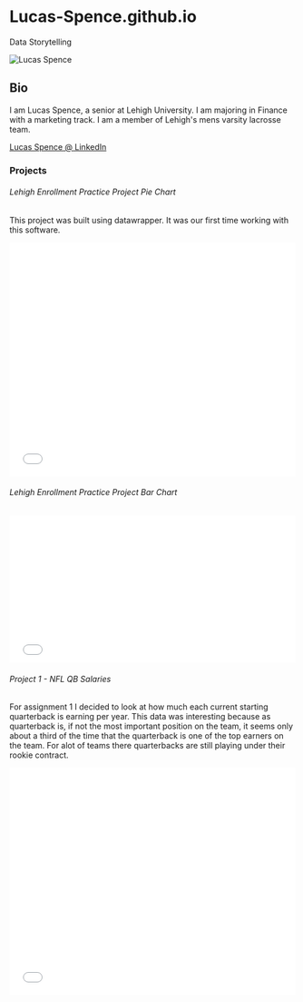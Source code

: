 # Lucas-Spence.github.io
Data Storytelling 

![Lucas Spence](https://lehighsports.com/images/2017/9/5/Lucas_Spence_Night_2_DSC0190.jpg?width=300)

## Bio
I am Lucas Spence, a senior at Lehigh University. I am majoring in Finance with a marketing track. I am a member of Lehigh's mens varsity lacrosse team. 

[Lucas Spence @ LinkedIn](https://www.linkedin.com/in/lucas-spence-39b33912a/)

### Projects
###### Lehigh Enrollment Practice Project Pie Chart
 This project was built using datawrapper. It was our first time working with this software. 

<iframe id="datawrapper-chart-IqpP8" src="//datawrapper.dwcdn.net/IqpP8/1/" scrolling="no" frameborder="0" allowtransparency="true" style="width: 0; min-width: 100% !important;" height="412"></iframe><script type="text/javascript">if("undefined"==typeof window.datawrapper)window.datawrapper={};window.datawrapper["IqpP8"]={},window.datawrapper["IqpP8"].embedDeltas={"100":602,"200":490,"300":429,"400":412,"500":412,"700":412,"800":395,"900":395,"1000":395},window.datawrapper["IqpP8"].iframe=document.getElementById("datawrapper-chart-IqpP8"),window.datawrapper["IqpP8"].iframe.style.height=window.datawrapper["IqpP8"].embedDeltas[Math.min(1e3,Math.max(100*Math.floor(window.datawrapper["IqpP8"].iframe.offsetWidth/100),100))]+"px",window.addEventListener("message",function(a){if("undefined"!=typeof a.data["datawrapper-height"])for(var b in a.data["datawrapper-height"])if("IqpP8"==b)window.datawrapper["IqpP8"].iframe.style.height=a.data["datawrapper-height"][b]+"px"});</script>

###### Lehigh Enrollment Practice Project Bar Chart

<iframe id="datawrapper-chart-0Amug" src="//datawrapper.dwcdn.net/0Amug/1/" scrolling="no" frameborder="0" allowtransparency="true" style="width: 0; min-width: 100% !important;" height="259"></iframe><script type="text/javascript">if("undefined"==typeof window.datawrapper)window.datawrapper={};window.datawrapper["0Amug"]={},window.datawrapper["0Amug"].embedDeltas={"100":364,"200":303,"300":276,"400":259,"500":259,"700":259,"800":259,"900":259,"1000":259},window.datawrapper["0Amug"].iframe=document.getElementById("datawrapper-chart-0Amug"),window.datawrapper["0Amug"].iframe.style.height=window.datawrapper["0Amug"].embedDeltas[Math.min(1e3,Math.max(100*Math.floor(window.datawrapper["0Amug"].iframe.offsetWidth/100),100))]+"px",window.addEventListener("message",function(a){if("undefined"!=typeof a.data["datawrapper-height"])for(var b in a.data["datawrapper-height"])if("0Amug"==b)window.datawrapper["0Amug"].iframe.style.height=a.data["datawrapper-height"][b]+"px"});</script>


###### Project 1 - NFL QB Salaries

For assignment 1 I decided to look at how much each current starting quarterback is earning per year. This data was interesting because as quarterback is, if not the most important position on the team, it seems only about a third of the time that the quarterback is one of the top earners on the team. For alot of teams there quarterbacks are still playing under their rookie contract.

<iframe id="datawrapper-chart-OLTQZ" src="//datawrapper.dwcdn.net/OLTQZ/1/" scrolling="no" frameborder="0" allowtransparency="true" style="width: 0; min-width: 100% !important;" height="400"></iframe><script type="text/javascript">if("undefined"==typeof window.datawrapper)window.datawrapper={};window.datawrapper["OLTQZ"]={},window.datawrapper["OLTQZ"].embedDeltas={"100":583,"200":461,"300":400,"400":400,"500":400,"700":383,"800":383,"900":383,"1000":383},window.datawrapper["OLTQZ"].iframe=document.getElementById("datawrapper-chart-OLTQZ"),window.datawrapper["OLTQZ"].iframe.style.height=window.datawrapper["OLTQZ"].embedDeltas[Math.min(1e3,Math.max(100*Math.floor(window.datawrapper["OLTQZ"].iframe.offsetWidth/100),100))]+"px",window.addEventListener("message",function(a){if("undefined"!=typeof a.data["datawrapper-height"])for(var b in a.data["datawrapper-height"])if("OLTQZ"==b)window.datawrapper["OLTQZ"].iframe.style.height=a.data["datawrapper-height"][b]+"px"});</script>
